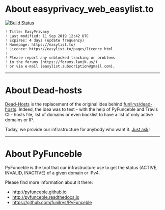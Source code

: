 # About easyprivacy_web_easylist.to

[![Build Status](https://travis-ci.org/dead-hosts/easyprivacy_web_easylist.to.svg?branch=master)](https://travis-ci.org/dead-hosts/easyprivacy_web_easylist.to)

```
! Title: EasyPrivacy
! Last modified: 11 Sep 2019 12:42 UTC
! Expires: 4 days (update frequency)
! Homepage: https://easylist.to/
! Licence: https://easylist.to/pages/licence.html
! 
! Please report any unblocked tracking or problems
! in the forums (https://forums.lanik.us/)
! or via e-mail (easylist.subscription@gmail.com).
```

--------------------------------------------------------------------------------

# About Dead-hosts

[Dead-Hosts](https://github.com/dead-hosts) is the replacement of the original idea behind [funilrys/dead-hosts](https://github.com/funilrys/dead-hosts).
Indeed, the idea was to test - with the help of PyFunceble and Travis CI - hosts file, list of domains or even bocklist to have a list of only active domains or IP.

Today, we provide our infrastructure for anybody who want it. [Just ask](https://github.com/dead-hosts/dev-center/issues/new?template=inclusion-request.md)!

--------------------------------------------------------------------------------

# About PyFunceble

PyFunceble is the tool that our infrastructure use to get the status (ACTIVE, INVALID, INACTIVE) of a given domain or IPv4.

Please find more information about it there:

* http://pyfunceble.github.io
* http://pyfunceble.readthedocs.io
* https://github.com/funilrys/PyFunceble

